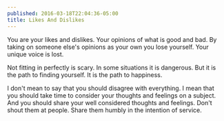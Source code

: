 ```yaml
---
published: 2016-03-18T22:04:36-05:00
title: Likes And Dislikes
---
```

You are your likes and dislikes. Your opinions of what is good and bad. By taking on someone else's opinions as your own you lose yourself. Your unique voice is lost.

Not fitting in perfectly is scary. In some situations it is dangerous. But it is the path to finding yourself. It is the path to happiness.

I don't mean to say that you should disagree with everything. I mean that you should take time to consider your thoughts and feelings on a subject. And you should share your well considered thoughts and feelings. Don't shout them at people. Share them humbly in the intention of service.